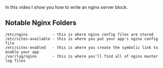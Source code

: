 In this video I show you how to write an nginx server block.

## Notable Nginx Folders

```
/etc/nginx           - this is where nginx config files are stored
/etc/sites-available - this is where you put your app's nginx config file
/etc/sites-enabled   - this is where you create the symbolic link to enable your app
/var/log/nginx       - this is where you'll find all of nginx master log files
```